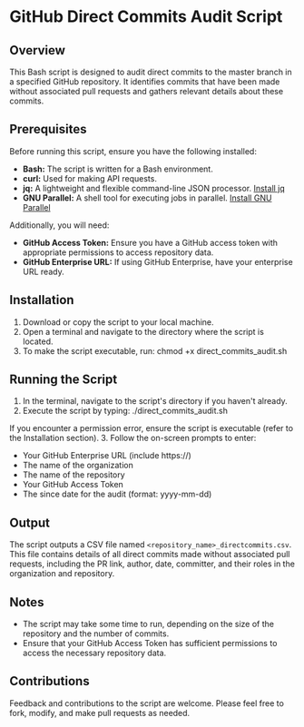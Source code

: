 # GitHub Direct Commits Audit Script

## Overview
This Bash script is designed to audit direct commits to the master branch in a specified GitHub repository. It identifies commits that have been made without associated pull requests and gathers relevant details about these commits.

## Prerequisites
Before running this script, ensure you have the following installed:
- **Bash:** The script is written for a Bash environment.
- **curl:** Used for making API requests.
- **jq:** A lightweight and flexible command-line JSON processor. [Install jq](https://stedolan.github.io/jq/download/)
- **GNU Parallel:** A shell tool for executing jobs in parallel. [Install GNU Parallel](https://www.gnu.org/software/parallel/)

Additionally, you will need:
- **GitHub Access Token:** Ensure you have a GitHub access token with appropriate permissions to access repository data.
- **GitHub Enterprise URL:** If using GitHub Enterprise, have your enterprise URL ready.

## Installation
1. Download or copy the script to your local machine.
2. Open a terminal and navigate to the directory where the script is located.
3. To make the script executable, run: chmod +x direct_commits_audit.sh


## Running the Script
1. In the terminal, navigate to the script's directory if you haven't already.
2. Execute the script by typing: ./direct_commits_audit.sh

If you encounter a permission error, ensure the script is executable (refer to the Installation section).
3. Follow the on-screen prompts to enter:
- Your GitHub Enterprise URL (include https://)
- The name of the organization
- The name of the repository
- Your GitHub Access Token
- The since date for the audit (format: yyyy-mm-dd)

## Output
The script outputs a CSV file named `<repository_name>_directcommits.csv`. This file contains details of all direct commits made without associated pull requests, including the PR link, author, date, committer, and their roles in the organization and repository.

## Notes
- The script may take some time to run, depending on the size of the repository and the number of commits.
- Ensure that your GitHub Access Token has sufficient permissions to access the necessary repository data.

## Contributions
Feedback and contributions to the script are welcome. Please feel free to fork, modify, and make pull requests as needed.


